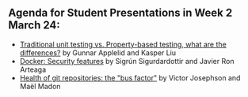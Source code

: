 ## Agenda for Student Presentations in Week 2 March 24:
* [Traditional unit testing vs. Property-based testing, what are the differences?](/contributions/presentation/week2/applelid-kasperli) by Gunnar Applelid and Kasper Liu
* [Docker: Security features](/contributions/presentation/week2/javierro-sasig) by Sigrún Sigurdardottir and Javier Ron Arteaga
* [Health of git repositories: the "bus factor"](/contributions/presentation/week2/madon-vals) by Victor Josephson and Maël Madon
